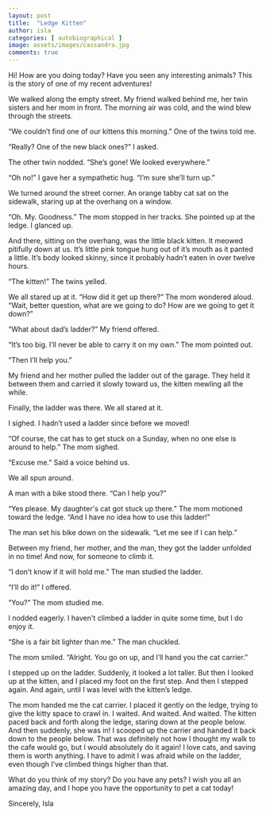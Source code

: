 ```yaml
---
layout: post
title:  "Ledge Kitten"
author: isla
categories: [ autobiographical ]
image: assets/images/cassandra.jpg
comments: true
---
```


Hi! How are you doing today? Have you seen any interesting animals? This is the story of one of my recent adventures!

We walked along the empty street. My friend walked behind me, her twin sisters and her mom in front. The morning air was cold, and the wind blew through the streets. 

“We couldn’t find one of our kittens this morning.” One of the twins told me. 

“Really? One of the new black ones?” I asked.

The other twin nodded. “She’s gone! We looked everywhere.”

“Oh no!” I gave her a sympathetic hug. “I’m sure she’ll turn up.”

We turned around the street corner. An orange tabby cat sat on the sidewalk, staring up at the overhang on a window.

“Oh. My. Goodness.” The mom stopped in her tracks. She pointed up at the ledge. I glanced up.

And there, sitting on the overhang, was the little black kitten. It meowed pitifully down at us. It’s little pink tongue hung out of it’s mouth as it panted a little. It’s body looked skinny, since it probably hadn’t eaten in over twelve hours.

“The kitten!” The twins yelled.

We all stared up at it. “How did it get up there?” The mom wondered aloud. “Wait, better question, what are we going to do? How are we going to get it down?” 

“What about dad’s ladder?” My friend offered.

“It’s too big. I’ll never be able to carry it on my own.” The mom pointed out. 

“Then I’ll help you.”

My friend and her mother pulled the ladder out of the garage. They held it between them and carried it slowly toward us, the kitten mewling all the while. 

Finally, the ladder was there. We all stared at it. 

I sighed. I hadn’t used a ladder since before we moved!

“Of course, the cat has to get stuck on a Sunday, when no one else is around to help.” The mom sighed.

“Excuse me.” Said a voice behind us.

We all spun around.

A man with a bike stood there. “Can I help you?”

“Yes please. My daughter's cat got stuck up there.” The mom motioned toward the ledge. “And I have no idea how to use this ladder!”

The man set his bike down on the sidewalk. “Let me see if I can help.”

Between my friend, her mother, and the man, they got the ladder unfolded in no time! And now, for someone to climb it.

“I don’t know if it will hold me.” The man studied the ladder.

“I’ll do it!” I offered.

“You?” The mom studied me.

I nodded eagerly. I haven't climbed a ladder in quite some time, but I do enjoy it.

“She is a fair bit lighter than me.” The man chuckled.

The mom smiled. “Alright. You go on up, and I’ll hand you the cat carrier.”

I stepped up on the ladder. Suddenly, it looked a lot taller. But then I looked up at the kitten, and I placed my foot on the first step. And then I stepped again. And again, until I was level with the kitten’s ledge.

The mom handed me the cat carrier. I placed it gently on the ledge, trying to give the kitty space to crawl in. I waited. And waited. And waited. The kitten paced back and forth along the ledge, staring down at the people below. And then suddenly, she was in! I scooped up the carrier and handed it back down to the people below. 
That was definitely not how I thought my walk to the cafe would go, but I would absolutely do it again! I love cats, and saving them is worth anything. I have to admit I was afraid while on the ladder, even though I’ve climbed things higher than that.

What do you think of my story? Do you have any pets? I wish you all an amazing day, and I hope you have the opportunity to pet a cat today! 


Sincerely,
Isla

